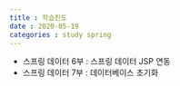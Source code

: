 ```yaml
---
title : 학습진도
date : 2020-05-19
categories : study spring
---
```

+ 스프링 데이터 6부 : 스프링 데이터 JSP 연동
+ 스프링 데이터 7부 : 데이터베이스 초기화
